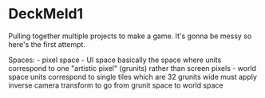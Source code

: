 # DeckMeld1
Pulling together multiple projects to make a game. It's gonna be messy so here's the first attempt.

Spaces:
    - pixel space
    - UI space
        basically the space where units correspond to one "artistic pixel" (grunits) rather than screen pixels
    - world space
        units correspond to single tiles which are 32 grunits wide
        must apply inverse camera transform to go from grunit space to world space